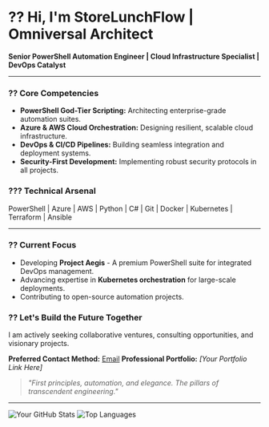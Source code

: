 # ?? Hi, I'm StoreLunchFlow | Omniversal Architect

**Senior PowerShell Automation Engineer | Cloud Infrastructure Specialist | DevOps Catalyst**

---

### ?? Core Competencies
- **PowerShell God-Tier Scripting:** Architecting enterprise-grade automation suites.
- **Azure & AWS Cloud Orchestration:** Designing resilient, scalable cloud infrastructure.
- **DevOps & CI/CD Pipelines:** Building seamless integration and deployment systems.
- **Security-First Development:** Implementing robust security protocols in all projects.

### ??? Technical Arsenal
PowerShell | Azure | AWS | Python | C# | Git | Docker | Kubernetes | Terraform | Ansible

---

### ?? Current Focus
- Developing **Project Aegis** - A premium PowerShell suite for integrated DevOps management.
- Advancing expertise in **Kubernetes orchestration** for large-scale deployments.
- Contributing to open-source automation projects.

### ?? Let's Build the Future Together
I am actively seeking collaborative ventures, consulting opportunities, and visionary projects.

**Preferred Contact Method:** [Email](mailto:StoreLunchFlow@outlook.com)
**Professional Portfolio:** *[Your Portfolio Link Here]*

> *"First principles, automation, and elegance. The pillars of transcendent engineering."*

---

![Your GitHub Stats](https://github-readme-stats.vercel.app/api?username=StoreLunchFlow&show_icons=true&theme=radical)
![Top Languages](https://github-readme-stats.vercel.app/api/top-langs/?username=StoreLunchFlow&layout=compact&theme=radical)
